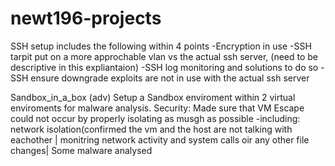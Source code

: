 # newt196-projects
SSH setup includes the following within 4 points
-Encryption in use
-SSH tarpit put on a more approchable vlan vs the actual ssh server, (need to be descriptive in this expliantaion)
-SSH log monitoring and solutions to do so
-SSH ensure downgrade exploits are not in use with the actual ssh server

Sandbox_in_a_box (adv)
Setup a Sandbox enviroment within 2 virtual enviroments for malware analysis.
Security: Made sure that VM Escape could not occur by properly isolating as musgh as possible
-including: network isolation(confirmed the vm and the host are not talking with eachother | monitring network activity and system calls oir any other file changes| 
Some malware analysed 


